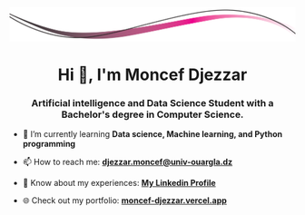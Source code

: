 ![header image](Photos/long-swoop-header.png)

<h1 align="center">Hi 👋, I'm Moncef Djezzar</h1>
<h3 align="center">Artificial intelligence and Data Science Student with a Bachelor's degree in Computer Science.</h3>

- 🌱 I’m currently learning **Data science, Machine learning, and Python programming**

- 📫 How to reach me: **djezzar.moncef@univ-ouargla.dz**

- 📄 Know about my experiences: **[My Linkedin Profile](https://www.linkedin.com/in/moncef-djezzar-36311726b/)**

- 🌐 Check out my portfolio: **[moncef-djezzar.vercel.app](https://moncef-djezzar.vercel.app/)**
